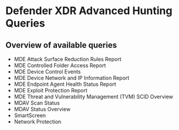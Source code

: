 # Defender XDR Advanced Hunting Queries

## Overview of available queries
- MDE Attack Surface Reduction Rules Report
- MDE Controlled Folder Access Report
- MDE Device Control Events
- MDE Device Network and IP Information Report
- MDE Endpoint Agent Health Status Report
- MDE Exploit Protection Report
- MDE Threat and Vulnerability Management (TVM) SCID Overview
- MDAV Scan Status
- MDAV Status Overview
- SmartScreen
- Network Protection
